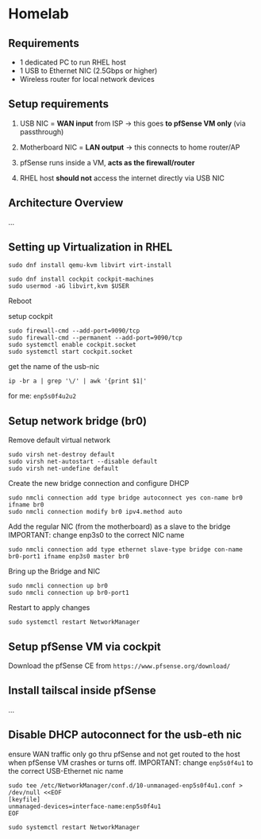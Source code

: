 # Homelab 

## Requirements
- 1 dedicated PC to run RHEL host
- 1 USB to Ethernet NIC (2.5Gbps or higher)
- Wireless router for local network devices 

## Setup requirements
1. USB NIC = **WAN input** from ISP 
  -> this goes **to pfSense VM only** (via passthrough)
  
2. Motherboard NIC = **LAN output** 
   -> this connects to home router/AP

3. pfSense runs inside a VM, **acts as the firewall/router**

4. RHEL host **should not** access the internet directly via USB NIC

## Architecture Overview
...

## Setting up Virtualization in RHEL

```
sudo dnf install qemu-kvm libvirt virt-install
```
```
sudo dnf install cockpit cockpit-machines
sudo usermod -aG libvirt,kvm $USER
```

Reboot

setup cockpit
```
sudo firewall-cmd --add-port=9090/tcp
sudo firewall-cmd --permanent --add-port=9090/tcp
sudo systemctl enable cockpit.socket
sudo systemctl start cockpit.socket
```

get the name of the usb-nic

```
ip -br a | grep '\/' | awk '{print $1|'
```

for me: `enp5s0f4u2u2`

## Setup network bridge (br0)

Remove default virtual network
```
sudo virsh net-destroy default
sudo virsh net-autostart --disable default
sudo virsh net-undefine default
```
Create the new bridge connection and configure DHCP
```
sudo nmcli connection add type bridge autoconnect yes con-name br0 ifname br0
sudo nmcli connection modify br0 ipv4.method auto
```
Add the regular NIC (from the motherboard) as a slave to the bridge 
IMPORTANT: change enp3s0 to the correct NIC name
```
sudo nmcli connection add type ethernet slave-type bridge con-name br0-port1 ifname enp3s0 master br0
```
Bring up the Bridge and NIC
```
sudo nmcli connection up br0
sudo nmcli connection up br0-port1
```
Restart to apply changes
```
sudo systemctl restart NetworkManager
```

## Setup pfSense VM via cockpit

Download the pfSense CE from `https://www.pfsense.org/download/`


## Install tailscal inside pfSense
...

## Disable DHCP autoconnect for the usb-eth nic
ensure WAN traffic only go thru pfSense and not get routed to the host when pfSense VM crashes or turns off.
IMPORTANT: change `enp5s0f4u1` to the correct USB-Ethernet nic name

```
sudo tee /etc/NetworkManager/conf.d/10-unmanaged-enp5s0f4u1.conf > /dev/null <<EOF
[keyfile]
unmanaged-devices=interface-name:enp5s0f4u1
EOF

sudo systemctl restart NetworkManager
```
